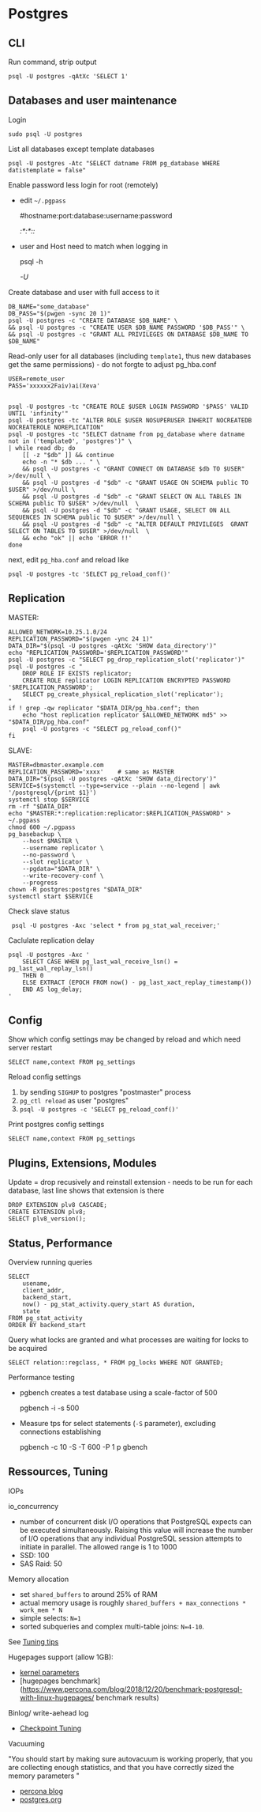 Postgres
========


CLI 
---

Run command, strip output

    psql -U postgres -qAtXc 'SELECT 1'



Databases and user maintenance
---------------------------------

Login

    sudo psql -U postgres

List all databases except template databases

    psql -U postgres -Atc "SELECT datname FROM pg_database WHERE datistemplate = false"

Enable password less login for root (remotely)
* edit `~/.pgpass`

	#hostname:port:database:username:password
	<address>:*:*:<user>:<pass>

* user and Host need to match when logging in

    psql -h <address> -U <user>




Create database and user with full access to it


    DB_NAME="some_database" 
    DB_PASS="$(pwgen -sync 20 1)"
    psql -U postgres -c "CREATE DATABASE $DB_NAME" \
    && psql -U postgres -c "CREATE USER $DB_NAME PASSWORD '$DB_PASS'" \
    && psql -U postgres -c "GRANT ALL PRIVILEGES ON DATABASE $DB_NAME TO $DB_NAME" 


Read-only user for all databases (including `template1`, thus new databases get the same permissions) - do  not forgte to adjust pg_hba.conf

```
USER=remote_user
PASS='xxxxxx2Faiv)ai(Xeva'


psql -U postgres -tc "CREATE ROLE $USER LOGIN PASSWORD '$PASS' VALID UNTIL 'infinity'"
psql -U postgres -tc "ALTER ROLE $USER NOSUPERUSER INHERIT NOCREATEDB NOCREATEROLE NOREPLICATION"
psql -U postgres -tc "SELECT datname from pg_database where datname not in ('template0', 'postgres')" \
| while read db; do
    [[ -z "$db" ]] && continue
    echo -n "* $db ... " \
    && psql -U postgres -c "GRANT CONNECT ON DATABASE $db TO $USER" >/dev/null \
    && psql -U postgres -d "$db" -c "GRANT USAGE ON SCHEMA public TO $USER" >/dev/null \
    && psql -U postgres -d "$db" -c "GRANT SELECT ON ALL TABLES IN SCHEMA public TO $USER" >/dev/null  \
    && psql -U postgres -d "$db" -c "GRANT USAGE, SELECT ON ALL SEQUENCES IN SCHEMA public TO $USER" >/dev/null \
    && psql -U postgres -d "$db" -c "ALTER DEFAULT PRIVILEGES  GRANT SELECT ON TABLES TO $USER" >/dev/null  \
    && echo "ok" || echo 'ERROR !!'
done
```

next, edit `pg_hba.conf` and reload like

    psql -U postgres -tc 'SELECT pg_reload_conf()'


Replication
-----------


MASTER:

    ALLOWED_NETWORK=10.25.1.0/24
    REPLICATION_PASSWORD="$(pwgen -ync 24 1)"
    DATA_DIR="$(psql -U postgres -qAtXc 'SHOW data_directory')"
    echo "REPLICATION_PASSWORD='$REPLICATION_PASSWORD'"
    psql -U postgres -c "SELECT pg_drop_replication_slot('replicator')"
    psql -U postgres -c "
        DROP ROLE IF EXISTS replicator;
        CREATE ROLE replicator LOGIN REPLICATION ENCRYPTED PASSWORD '$REPLICATION_PASSWORD';
        SELECT pg_create_physical_replication_slot('replicator');
    "
    if ! grep -qw replicator "$DATA_DIR/pg_hba.conf"; then
        echo "host replication replicator $ALLOWED_NETWORK md5" >> "$DATA_DIR/pg_hba.conf"
        psql -U postgres -c "SELECT pg_reload_conf()"
    fi


SLAVE:

    MASTER=dbmaster.example.com
    REPLICATION_PASSWORD='xxxx'    # same as MASTER
    DATA_DIR="$(psql -U postgres -qAtXc 'SHOW data_directory')"
    SERVICE=$(systemctl --type=service --plain --no-legend | awk '/postgresql/{print $1}')
    systemctl stop $SERVICE
    rm -rf "$DATA_DIR"
    echo "$MASTER:*:replication:replicator:$REPLICATION_PASSWORD" > ~/.pgpass
    chmod 600 ~/.pgpass
    pg_basebackup \
        --host $MASTER \
        --username replicator \
        --no-password \
        --slot replicator \
        --pgdata="$DATA_DIR" \
        --write-recovery-conf \
        --progress
    chown -R postgres:postgres "$DATA_DIR"
    systemctl start $SERVICE


Check slave status

     psql -U postgres -Axc 'select * from pg_stat_wal_receiver;'


Caclulate replication delay

    psql -U postgres -Axc '
        SELECT CASE WHEN pg_last_wal_receive_lsn() = pg_last_wal_replay_lsn()
        THEN 0
        ELSE EXTRACT (EPOCH FROM now() - pg_last_xact_replay_timestamp())
        END AS log_delay;
    '



Config
------   

Show which config settings may be changed by reload and which need server restart

    SELECT name,context FROM pg_settings


Reload config settings

1. by sending `SIGHUP` to postgres "postmaster" process
2. `pg_ctl reload` as user "postgres"
2. `psql -U postgres -c 'SELECT pg_reload_conf()'`


Print postgres config settings

    SELECT name,context FROM pg_settings



Plugins, Extensions, Modules
----------------------------

Update = drop recusively and reinstall extension - needs to be run for each
database, last line shows that extension is there

    DROP EXTENSION plv8 CASCADE;
    CREATE EXTENSION plv8;
    SELECT plv8_version();



Status, Performance
-------------------

Overview running queries

    SELECT
        usename,
        client_addr,
        backend_start,
        now() - pg_stat_activity.query_start AS duration,
        state
    FROM pg_stat_activity
    ORDER BY backend_start

Query what locks are granted and what processes are waiting for locks to be acquired


    SELECT relation::regclass, * FROM pg_locks WHERE NOT GRANTED;


Performance testing

* pgbench creates a test database using a scale-factor of 500

    pgbench -i -s 500

* Measure tps for select statements (`-S` parameter), excluding connections establishing

    pgbench -c 10 -S -T 600 -P 1 p gbench


Ressources, Tuning
------------------

IOPs

io_concurrency
* number of concurrent disk I/O operations that PostgreSQL expects can be
  executed simultaneously. Raising this value will increase the number of I/O
  operations that any individual PostgreSQL session attempts to initiate in
  parallel. The allowed range is 1 to 1000
* SSD: 100
* SAS Raid: 50




Memory allocation
* set `shared_buffers` to around 25% of RAM
* actual memory usage is roughly `shared_buffers + max_connections * work_mem * N` 
* simple selects: `N=1`
* sorted subqueries and complex multi-table joins: `N=4-10`. 


See [Tuning tips](https://wiki.postgresql.org/wiki/Tuning_Your_PostgreSQL_Server)

Hugepages support (allow 1GB):

* [kernel parameters](https://www.percona.com/blog/2018/08/29/tune-linux-kernel-parameters-for-postgresql-optimization/)
* [hugepages benchmark](https://www.percona.com/blog/2018/12/20/benchmark-postgresql-with-linux-hugepages/ benchmark results)

Binlog/ write-aehead log
* [Checkpoint Tuning](https://www.2ndquadrant.com/en/blog/basics-of-tuning-checkpoints)


Vacuuming

"You should start by making sure autovacuum is working properly, that you are collecting enough statistics, and that you have correctly sized the memory parameters "

* [percona blog](https://www.percona.com/blog/2018/08/10/tuning-autovacuum-in-postgresql-and-autovacuum-internals)
* [postgres.org](https://www.postgresql.org/docs/11/routine-vacuuming.html)






